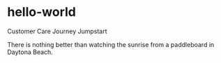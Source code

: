 # hello-world
Customer Care Journey Jumpstart

There is nothing better than watching the sunrise from a paddleboard in Daytona Beach.
